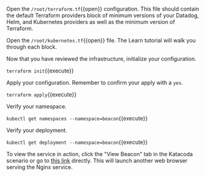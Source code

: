 Open the `/root/terraform.tf`{{open}} configuration. This file should contain the default Terraform providers block of minimum versions of your Datadog, Helm, and Kubernetes providers as well as the minimum version of Terraform.

Open the `/root/kubernetes.tf`{{open}} file. The Learn tutorial will walk you through each block.

Now that you have reviewed the infrastructure, initialize your configuration.

`terraform init`{{execute}}


Apply your configuration. Remember to confirm your apply with a `yes`.

`terraform apply`{{execute}}

Verify your namespace.

`kubectl get namespaces --namespace=beacon`{{execute}}

Verify your deployment.

`kubectl get deployment --namespace=beacon`{{execute}}

To view the service in action, click the "View Beacon" tab in the Katacoda scenario or go to [this link](https://[[HOST_SUBDOMAIN]]-8080-[[KATACODA_HOST]].environments.katacoda.com/) directly. This will launch another web browser serving the Nginx service.


